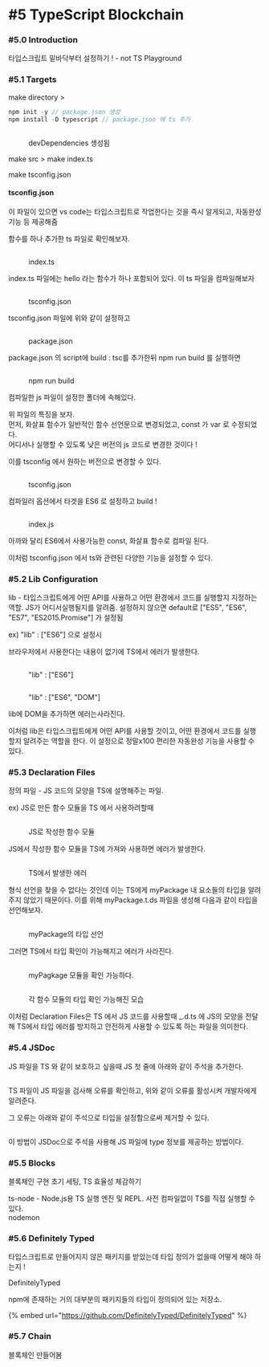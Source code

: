 # #5 TypeScript Blockchain

### #5.0 Introduction

타입스크립트 밑바닥부터 설정하기 ! - not TS Playground



### #5.1 Targets

make directory >&#x20;

```typescript
npm init -y // package.json 생성
npm install -D typescript // package.json 에 ts 추가
```

<figure><img src="../../../.gitbook/assets/image (24).png" alt=""><figcaption><p>devDependencies 생성됨</p></figcaption></figure>

make src > make index.ts



make tsconfig.json

#### tsconfig.json

이 파일이 있으면 vs code는 타입스크립트로 작업한다는 것을 즉시 알게되고, 자동완성기능 등 제공해줌



함수를 하나 추가한 ts 파일로 확인해보자.

<figure><img src="../../../.gitbook/assets/image (17).png" alt=""><figcaption><p>index.ts</p></figcaption></figure>

index.ts 파일에는 hello 라는 함수가 하나 포함되어 있다. 이 ts 파일을 컴파일해보자

<figure><img src="../../../.gitbook/assets/image (9).png" alt=""><figcaption><p>tsconfig.json</p></figcaption></figure>

tsconfig.json 파일에 위와 같이 설정하고

<figure><img src="../../../.gitbook/assets/image (11).png" alt=""><figcaption><p>package.json</p></figcaption></figure>

package.json 의 script에 build : tsc를 추가한뒤 npm run build 를 실행하면

<figure><img src="../../../.gitbook/assets/image.png" alt=""><figcaption><p>npm run build</p></figcaption></figure>

컴파일한 js 파일이 설정한 폴더에 속해있다.



위 파일의 특징을 보자.\
먼저, 화살표 함수가 일반적인 함수 선언문으로 변경되었고, const 가 var 로 수정되었다.\
어디서나 실행할 수 있도록 낮은 버전의 js 코드로 변경한 것이다 !



이를 tsconfig 에서 원하는 버전으로 변경할 수 있다.

<figure><img src="../../../.gitbook/assets/image (1).png" alt=""><figcaption><p>tsconfig.json</p></figcaption></figure>

컴파일러 옵션에서 타겟을 ES6 로 설정하고 build !



<figure><img src="../../../.gitbook/assets/image (4).png" alt=""><figcaption><p>index.js</p></figcaption></figure>

아까와 달리 ES6에서 사용가능한 const, 화살표 함수로 컴파일 된다.



이처럼 tsconfig.json 에서 ts와 관련된 다양한 기능을 설정할 수 있다.



### #5.2 Lib Configuration

lib - 타입스크립트에게 어떤 API를 사용하고 어떤 환경에서 코드를 실행할지 지정하는 역할.  JS가  어디서실행될지를 알려줌. 설정하지 않으면 default로 \["ES5", "ES6", "ES7", "ES2015.Promise"] 가 설정됨

ex) "lib" : \["ES6"] 으로 설정시

브라우저에서 사용한다는 내용이 없기에 TS에서 에러가 발생한다.

<figure><img src="../../../.gitbook/assets/image (25).png" alt=""><figcaption><p>"lib" : ["ES6"]</p></figcaption></figure>

<figure><img src="../../../.gitbook/assets/image (22).png" alt=""><figcaption><p>"lib" : ["ES6", "DOM"]</p></figcaption></figure>

lib에 DOM을 추가하면 에러는사라진다.



이처럼 lib은 타입스크립트에게 어떤 API를 사용할 것이고, 어떤 환경에서 코드를 실행할지 알려주는 역할을 한다. 이 설정으로 정말x100 편리한 자동완성 기능을 사용할 수 있다.



### #5.3 Declaration Files

정의 파일 - JS 코드의 모양을 TS에 설명해주는 파일.



ex) JS로 만든 함수 모듈을 TS 에서 사용하려할때

<figure><img src="../../../.gitbook/assets/image (12).png" alt=""><figcaption><p>JS로 작성한 함수 모듈</p></figcaption></figure>

JS에서 작성한 함수 모듈을 TS에 가져와 사용하면 에러가 발생한다.

<figure><img src="../../../.gitbook/assets/image (5).png" alt=""><figcaption><p>TS에서 발생한 에러</p></figcaption></figure>

형식 선언을 찾을 수 없다는 것인데 이는 TS에게 myPackage 내 요소들의 타입을 알려주지 않았기 때문이다. 이를 위해 myPackage.t.ds 파일을 생성해 다음과 같이 타입을 선언해보자.

<figure><img src="../../../.gitbook/assets/image (21).png" alt=""><figcaption><p>myPackage의 타입 선언</p></figcaption></figure>

그러면 TS에서 타입 확인이 가능해지고 에러가 사라진다.&#x20;

<figure><img src="../../../.gitbook/assets/image (13).png" alt=""><figcaption><p>myPagkage 모듈을 확인 가능하다.</p></figcaption></figure>

<figure><img src="../../../.gitbook/assets/image (15).png" alt=""><figcaption><p>각 함수 모듈의 타입 확인 가능해진 모습</p></figcaption></figure>



이처럼 Declaration Files은 TS 에서 JS 코드를 사용할때  \_.d.ts 에 JS의 모양을 전달해 TS에서 타입 에러를 방지하고 안전하게 사용할 수 있도록 하는 파일을 의미한다.



### #5.4 JSDoc

JS 파일을 TS 와 같이 보호하고 싶을때 JS 첫 줄에 아래와 같이 주석을 추가한다.

<figure><img src="../../../.gitbook/assets/image (31).png" alt=""><figcaption></figcaption></figure>

TS 파일이 JS 파일을 검사해 오류를 확인하고, 위와 같이 오류를 활성시켜 개발자에게 알려준다.

그 오류는 아래와 같이 주석으로 타입을 설정함으로써 제거할 수 있다.

<figure><img src="../../../.gitbook/assets/image (26).png" alt=""><figcaption></figcaption></figure>

이 방법이 JSDoc으로 주석을 사용해 JS 파일에 type 정보를 제공하는 방법이다.



### #5.5 Blocks

블록체인 구현 초기 세팅, TS 효율성 체감하기



ts-node - Node.js용 TS 실행 엔진 및 REPL. 사전 컴파일없이 TS를 직접 실행할 수 있다.\
nodemon



### #5.6 Definitely Typed

타입스크립트로 만들어지지 않은 패키지를 받았는데 타입 정의가 없을때 어떻게 해야 하는지 !



DefinitelyTyped

npm에 존재하는 거의 대부분의 패키지들의 타입이 정의되어 있는 저장소.

{% embed url="https://github.com/DefinitelyTyped/DefinitelyTyped" %}

### #5.7 Chain

블록체인 만들어봄

<figure><img src="../../../.gitbook/assets/image (30).png" alt=""><figcaption></figcaption></figure>

